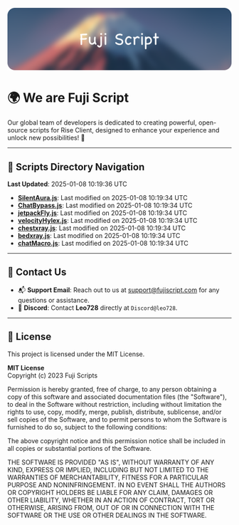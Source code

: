 ![Banner](.github/b.webp)

# 🌍 **We are Fuji Script**

Our global team of developers is dedicated to creating powerful, open-source scripts for Rise Client, designed to enhance your experience and unlock new possibilities! 🌟

---
<!-- SCRIPTS_NAVIGATION_START -->
## 📂 **Scripts Directory Navigation**

**Last Updated**: 2025-01-08 10:19:36 UTC

- **[SilentAura.js](scripts/SilentAura.js)**: Last modified on 2025-01-08 10:19:34 UTC
- **[ChatBypass.js](scripts/ChatBypass.js)**: Last modified on 2025-01-08 10:19:34 UTC
- **[jetpackFly.js](scripts/jetpackFly.js)**: Last modified on 2025-01-08 10:19:34 UTC
- **[velocityHylex.js](scripts/velocityHylex.js)**: Last modified on 2025-01-08 10:19:34 UTC
- **[chestxray.js](scripts/chestxray.js)**: Last modified on 2025-01-08 10:19:34 UTC
- **[bedxray.js](scripts/bedxray.js)**: Last modified on 2025-01-08 10:19:34 UTC
- **[chatMacro.js](scripts/chatMacro.js)**: Last modified on 2025-01-08 10:19:34 UTC

<!-- SCRIPTS_NAVIGATION_END -->

---

## 💬 **Contact Us**  
- 📬 **Support Email**: Reach out to us at [support@fujiscript.com](mailto:support@fujiscript.com) for any questions or assistance.  
- 💬 **Discord**: Contact **Leo728** directly at `Discord@leo728`.

---

## 📜 **License**

This project is licensed under the MIT License.  

**MIT License**  
Copyright (c) 2023 Fuji Scripts  

Permission is hereby granted, free of charge, to any person obtaining a copy of this software and associated documentation files (the "Software"), to deal in the Software without restriction, including without limitation the rights to use, copy, modify, merge, publish, distribute, sublicense, and/or sell copies of the Software, and to permit persons to whom the Software is furnished to do so, subject to the following conditions:  

The above copyright notice and this permission notice shall be included in all copies or substantial portions of the Software.  

THE SOFTWARE IS PROVIDED "AS IS", WITHOUT WARRANTY OF ANY KIND, EXPRESS OR IMPLIED, INCLUDING BUT NOT LIMITED TO THE WARRANTIES OF MERCHANTABILITY, FITNESS FOR A PARTICULAR PURPOSE AND NONINFRINGEMENT. IN NO EVENT SHALL THE AUTHORS OR COPYRIGHT HOLDERS BE LIABLE FOR ANY CLAIM, DAMAGES OR OTHER LIABILITY, WHETHER IN AN ACTION OF CONTRACT, TORT OR OTHERWISE, ARISING FROM, OUT OF OR IN CONNECTION WITH THE SOFTWARE OR THE USE OR OTHER DEALINGS IN THE SOFTWARE.  
